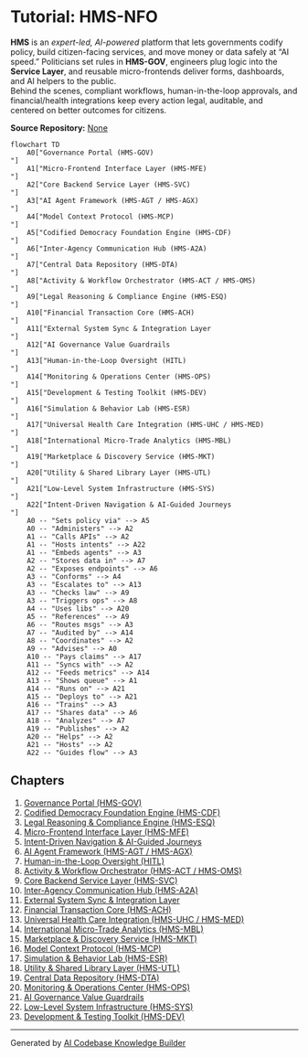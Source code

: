 # Tutorial: HMS-NFO

**HMS** is an *expert-led, AI-powered* platform that lets governments
codify policy, build citizen-facing services, and move money or data
safely at “AI speed.”  Politicians set rules in **HMS-GOV**, engineers
plug logic into the **Service Layer**, and reusable micro-frontends
deliver forms, dashboards, and AI helpers to the public.  
Behind the scenes, compliant workflows, human-in-the-loop approvals,
and financial/health integrations keep every action legal, auditable,
and centered on better outcomes for citizens.


**Source Repository:** [None](None)

```mermaid
flowchart TD
    A0["Governance Portal (HMS-GOV)
"]
    A1["Micro-Frontend Interface Layer (HMS-MFE)
"]
    A2["Core Backend Service Layer (HMS-SVC)
"]
    A3["AI Agent Framework (HMS-AGT / HMS-AGX)
"]
    A4["Model Context Protocol (HMS-MCP)
"]
    A5["Codified Democracy Foundation Engine (HMS-CDF)
"]
    A6["Inter-Agency Communication Hub (HMS-A2A)
"]
    A7["Central Data Repository (HMS-DTA)
"]
    A8["Activity & Workflow Orchestrator (HMS-ACT / HMS-OMS)
"]
    A9["Legal Reasoning & Compliance Engine (HMS-ESQ)
"]
    A10["Financial Transaction Core (HMS-ACH)
"]
    A11["External System Sync & Integration Layer
"]
    A12["AI Governance Value Guardrails
"]
    A13["Human-in-the-Loop Oversight (HITL)
"]
    A14["Monitoring & Operations Center (HMS-OPS)
"]
    A15["Development & Testing Toolkit (HMS-DEV)
"]
    A16["Simulation & Behavior Lab (HMS-ESR)
"]
    A17["Universal Health Care Integration (HMS-UHC / HMS-MED)
"]
    A18["International Micro-Trade Analytics (HMS-MBL)
"]
    A19["Marketplace & Discovery Service (HMS-MKT)
"]
    A20["Utility & Shared Library Layer (HMS-UTL)
"]
    A21["Low-Level System Infrastructure (HMS-SYS)
"]
    A22["Intent-Driven Navigation & AI-Guided Journeys
"]
    A0 -- "Sets policy via" --> A5
    A0 -- "Administers" --> A2
    A1 -- "Calls APIs" --> A2
    A1 -- "Hosts intents" --> A22
    A1 -- "Embeds agents" --> A3
    A2 -- "Stores data in" --> A7
    A2 -- "Exposes endpoints" --> A6
    A3 -- "Conforms" --> A4
    A3 -- "Escalates to" --> A13
    A3 -- "Checks law" --> A9
    A3 -- "Triggers ops" --> A8
    A4 -- "Uses libs" --> A20
    A5 -- "References" --> A9
    A6 -- "Routes msgs" --> A3
    A7 -- "Audited by" --> A14
    A8 -- "Coordinates" --> A2
    A9 -- "Advises" --> A0
    A10 -- "Pays claims" --> A17
    A11 -- "Syncs with" --> A2
    A12 -- "Feeds metrics" --> A14
    A13 -- "Shows queue" --> A1
    A14 -- "Runs on" --> A21
    A15 -- "Deploys to" --> A21
    A16 -- "Trains" --> A3
    A17 -- "Shares data" --> A6
    A18 -- "Analyzes" --> A7
    A19 -- "Publishes" --> A2
    A20 -- "Helps" --> A2
    A21 -- "Hosts" --> A2
    A22 -- "Guides flow" --> A3
```

## Chapters

1. [Governance Portal (HMS-GOV)
](01_governance_portal__hms_gov__.md)
2. [Codified Democracy Foundation Engine (HMS-CDF)
](02_codified_democracy_foundation_engine__hms_cdf__.md)
3. [Legal Reasoning & Compliance Engine (HMS-ESQ)
](03_legal_reasoning___compliance_engine__hms_esq__.md)
4. [Micro-Frontend Interface Layer (HMS-MFE)
](04_micro_frontend_interface_layer__hms_mfe__.md)
5. [Intent-Driven Navigation & AI-Guided Journeys
](05_intent_driven_navigation___ai_guided_journeys_.md)
6. [AI Agent Framework (HMS-AGT / HMS-AGX)
](06_ai_agent_framework__hms_agt___hms_agx__.md)
7. [Human-in-the-Loop Oversight (HITL)
](07_human_in_the_loop_oversight__hitl__.md)
8. [Activity & Workflow Orchestrator (HMS-ACT / HMS-OMS)
](08_activity___workflow_orchestrator__hms_act___hms_oms__.md)
9. [Core Backend Service Layer (HMS-SVC)
](09_core_backend_service_layer__hms_svc__.md)
10. [Inter-Agency Communication Hub (HMS-A2A)
](10_inter_agency_communication_hub__hms_a2a__.md)
11. [External System Sync & Integration Layer
](11_external_system_sync___integration_layer_.md)
12. [Financial Transaction Core (HMS-ACH)
](12_financial_transaction_core__hms_ach__.md)
13. [Universal Health Care Integration (HMS-UHC / HMS-MED)
](13_universal_health_care_integration__hms_uhc___hms_med__.md)
14. [International Micro-Trade Analytics (HMS-MBL)
](14_international_micro_trade_analytics__hms_mbl__.md)
15. [Marketplace & Discovery Service (HMS-MKT)
](15_marketplace___discovery_service__hms_mkt__.md)
16. [Model Context Protocol (HMS-MCP)
](16_model_context_protocol__hms_mcp__.md)
17. [Simulation & Behavior Lab (HMS-ESR)
](17_simulation___behavior_lab__hms_esr__.md)
18. [Utility & Shared Library Layer (HMS-UTL)
](18_utility___shared_library_layer__hms_utl__.md)
19. [Central Data Repository (HMS-DTA)
](19_central_data_repository__hms_dta__.md)
20. [Monitoring & Operations Center (HMS-OPS)
](20_monitoring___operations_center__hms_ops__.md)
21. [AI Governance Value Guardrails
](21_ai_governance_value_guardrails_.md)
22. [Low-Level System Infrastructure (HMS-SYS)
](22_low_level_system_infrastructure__hms_sys__.md)
23. [Development & Testing Toolkit (HMS-DEV)
](23_development___testing_toolkit__hms_dev__.md)


---

Generated by [AI Codebase Knowledge Builder](https://github.com/The-Pocket/Tutorial-Codebase-Knowledge)